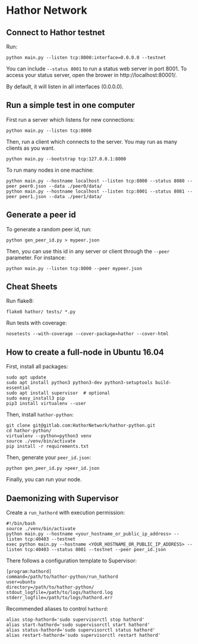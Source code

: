 Hathor Network
==============

Connect to Hathor testnet
------

Run:

    python main.py --listen tcp:8000:interface=0.0.0.0 --testnet

You can include `--status 8001` to run a status web server in port 8001. To access your
status server, open the brower in http://localhost:80001/.

By default, it will listen in all interfaces (0.0.0.0).



Run a simple test in one computer
------

First run a server which listens for new connections:

    python main.py --listen tcp:8000

Then, run a client which connects to the server. You may run as many clients as you want.

    python main.py --bootstrap tcp:127.0.0.1:8000

To run many nodes in one machine:

	python main.py --hostname localhost --listen tcp:8000 --status 8080 --peer peer0.json --data ./peer0/data/
	python main.py --hostname localhost --listen tcp:8001 --status 8081 --peer peer1.json --data ./peer1/data/


Generate a peer id
------

To generate a random peer id, run:

    python gen_peer_id.py > mypeer.json

Then, you can use this id in any server or client through the `--peer` parameter. For instance:

    python main.py --listen tcp:8000 --peer mypeer.json



Cheat Sheets
------

Run flake8:

    flake8 hathor/ tests/ *.py

Run tests with coverage:

	nosetests --with-coverage --cover-package=hathor --cover-html



How to create a full-node in Ubuntu 16.04
------

First, install all packages:

    sudo apt update
    sudo apt install python3 python3-dev python3-setuptools build-essential
    sudo apt install supervisor  # optional
    sudo easy_install3 pip
    pip3 install virtualenv --user

Then, install `hathor-python`:

    git clone git@gitlab.com:HathorNetwork/hathor-python.git
    cd hathor-python/
    virtualenv --python=python3 venv
    source ./venv/bin/activate
    pip install -r requirements.txt

Then, generate your `peer_id.json`:

    python gen_peer_id.py >peer_id.json

Finally, you can run your node.



Daemonizing with Supervisor
------

Create a `run_hathord` with execution permission:

    #!/bin/bash
    source ./venv/bin/activate
    python main.py --hostname <your_hostname_or_public_ip_address> --listen tcp:40403 --testnet
    exec python main.py --hostname <YOUR_HOSTNAME_OR_PUBLIC_IP_ADDRESS> --listen tcp:40403 --status 8001 --testnet --peer peer_id.json

There follows a configuration template to Supervisor:

    [program:hathord]
    command=/path/to/hathor-python/run_hathord
    user=ubuntu
    directory=/path/to/hathor-python/
    stdout_logfile=/path/to/logs/hathord.log
    stderr_logfile=/path/to/logs/hathord.err

Recommended aliases to control `hathord`:

    alias stop-hathord='sudo supervisorctl stop hathord'
    alias start-hathord='sudo supervisorctl start hathord'
    alias status-hathord='sudo supervisorctl status hathord'
    alias restart-hathord='sudo supervisorctl restart hathord'
